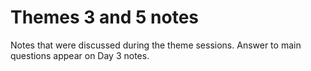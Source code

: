 # Themes 3 and 5 notes
Notes that were discussed during the theme sessions.
Answer to main questions appear on Day 3 notes.
